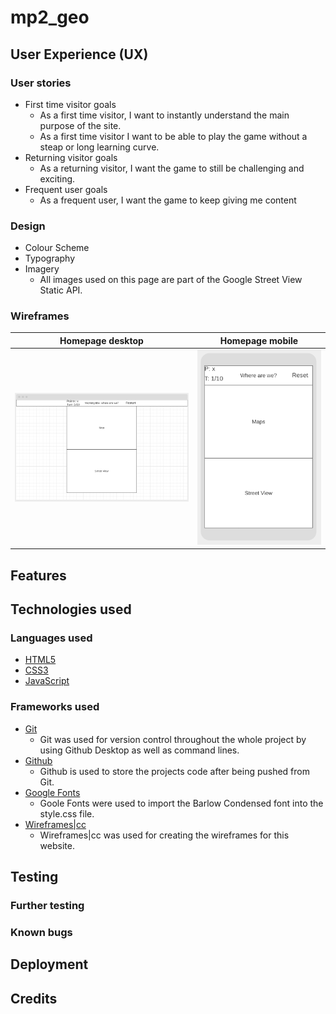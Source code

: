 # mp2_geo

## User Experience (UX)

### User stories
* First time visitor goals
	* As a first time visitor, I want to instantly understand the main purpose of the site.
	* As a first time visitor I want to be able to play the game without a steap or long learning curve.
* Returning visitor goals
	* As a returning visitor, I want the game to still be challenging and exciting.
* Frequent user goals
	* As a frequent user, I want the game to keep giving me content 

### Design
* Colour Scheme
* Typography
* Imagery
	* All images used on this page are part of the Google Street View Static API.

### Wireframes
| Homepage desktop | Homepage mobile |
| ---------------- | --------------- |
| ![homepage wireframe desktop](assets/img/wireframes/wireframe_desktop.png) | ![homepage wireframe mobile](assets/img/wireframes/wireframe_mobile.png) |

## Features

## Technologies used
### Languages used
* [HTML5](https://en.wikipedia.org/wiki/HTML5)
* [CSS3](https://en.wikipedia.org/wiki/Cascading_Style_Sheets)
* [JavaScript](https://en.wikipedia.org/wiki/JavaScript)

### Frameworks used
* [Git](https://git-scm.com/)
	* Git was used for version control throughout the whole project by using Github Desktop as well as command lines. 
* [Github](https://github.com/)
	* Github is used to store the projects code after being pushed from Git.
* [Google Fonts](https://fonts.google.com/)
	* Goole Fonts were used to import the Barlow Condensed font into the style.css file.
* [Wireframes|cc](https://wireframe.cc)
	* Wireframes|cc was used for creating the wireframes for this website.

## Testing
### Further testing
### Known bugs

## Deployment

## Credits